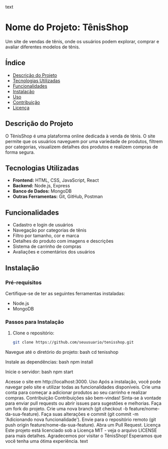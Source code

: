 text
# Nome do Projeto: TênisShop

Um site de vendas de tênis, onde os usuários podem explorar, comprar e avaliar diferentes modelos de tênis.

## Índice

- [Descrição do Projeto](#descrição-do-projeto)
- [Tecnologias Utilizadas](#tecnologias-utilizadas)
- [Funcionalidades](#funcionalidades)
- [Instalação](#instalação)
- [Uso](#uso)
- [Contribuição](#contribuição)
- [Licença](#licença)

## Descrição do Projeto

O TênisShop é uma plataforma online dedicada à venda de tênis. O site permite que os usuários naveguem por uma variedade de produtos, filtrem por categorias, visualizem detalhes dos produtos e realizem compras de forma segura.

## Tecnologias Utilizadas

- **Frontend:** HTML, CSS, JavaScript, React
- **Backend:** Node.js, Express
- **Banco de Dados:** MongoDB
- **Outras Ferramentas:** Git, GitHub, Postman

## Funcionalidades

- Cadastro e login de usuários
- Navegação por categorias de tênis
- Filtro por tamanho, cor e marca
- Detalhes do produto com imagens e descrições
- Sistema de carrinho de compras
- Avaliações e comentários dos usuários

## Instalação

### Pré-requisitos

Certifique-se de ter as seguintes ferramentas instaladas:

- Node.js
- MongoDB

### Passos para Instalação

1. Clone o repositório:

   ```bash
   git clone https://github.com/seuusuario/tenisshop.git

Navegue até o diretório do projeto:
bash
cd tenisshop

Instale as dependências:
bash
npm install

Inicie o servidor:
bash
npm start

Acesse o site em http://localhost:3000.
Uso
Após a instalação, você pode navegar pelo site e utilizar todas as funcionalidades disponíveis. Crie uma conta para começar a adicionar produtos ao seu carrinho e realizar compras.
Contribuição
Contribuições são bem-vindas! Sinta-se à vontade para enviar pull requests ou abrir issues para sugestões e melhorias.
Faça um fork do projeto.
Crie uma nova branch (git checkout -b feature/nome-da-sua-feature).
Faça suas alterações e commit (git commit -m 'Adicionando nova funcionalidade').
Envie para o repositório remoto (git push origin feature/nome-da-sua-feature).
Abra um Pull Request.
Licença
Este projeto está licenciado sob a Licença MIT - veja o arquivo LICENSE para mais detalhes. Agradecemos por visitar o TênisShop! Esperamos que você tenha uma ótima experiência.
text